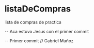 # listaDeCompras
lista de compras de practica

-- Aca estuvo Jesus con el primer commit

-- Primer commit // Gabriel Muñoz